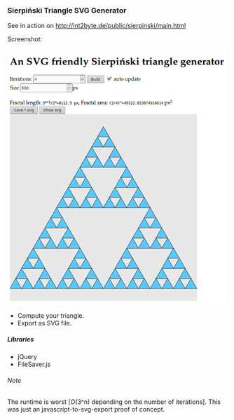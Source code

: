 ### Sierpiński Triangle SVG Generator ###

See in action on
http://int2byte.de/public/sierpinski/main.html

Screenshot:

![alt text](Screenshot_20170322_0.png "The main page")

* Compute your triangle.
* Export as SVG file.


##### Libraries #####
* jQuery
* FileSaver.js


###### Note ######
The runtime is worst [O(3^n) depending on the number of iterations]. This was just an javascript-to-svg-export proof of concept.

